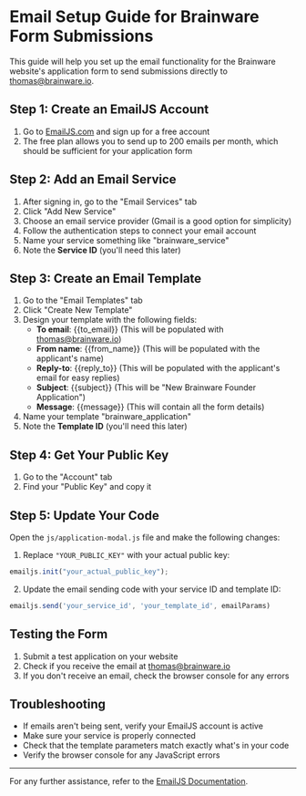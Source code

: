 # Email Setup Guide for Brainware Form Submissions

This guide will help you set up the email functionality for the Brainware website's application form to send submissions directly to thomas@brainware.io.

## Step 1: Create an EmailJS Account

1. Go to [EmailJS.com](https://www.emailjs.com/) and sign up for a free account
2. The free plan allows you to send up to 200 emails per month, which should be sufficient for your application form

## Step 2: Add an Email Service

1. After signing in, go to the "Email Services" tab
2. Click "Add New Service"
3. Choose an email service provider (Gmail is a good option for simplicity)
4. Follow the authentication steps to connect your email account
5. Name your service something like "brainware_service"
6. Note the **Service ID** (you'll need this later)

## Step 3: Create an Email Template

1. Go to the "Email Templates" tab
2. Click "Create New Template"
3. Design your template with the following fields:
   - **To email**: {{to_email}} (This will be populated with thomas@brainware.io)
   - **From name**: {{from_name}} (This will be populated with the applicant's name)
   - **Reply-to**: {{reply_to}} (This will be populated with the applicant's email for easy replies)
   - **Subject**: {{subject}} (This will be "New Brainware Founder Application")
   - **Message**: {{message}} (This will contain all the form details)
4. Name your template "brainware_application"
5. Note the **Template ID** (you'll need this later)

## Step 4: Get Your Public Key

1. Go to the "Account" tab
2. Find your "Public Key" and copy it

## Step 5: Update Your Code

Open the `js/application-modal.js` file and make the following changes:

1. Replace `"YOUR_PUBLIC_KEY"` with your actual public key:
```javascript
emailjs.init("your_actual_public_key");
```

2. Update the email sending code with your service ID and template ID:
```javascript
emailjs.send('your_service_id', 'your_template_id', emailParams)
```

## Testing the Form

1. Submit a test application on your website
2. Check if you receive the email at thomas@brainware.io
3. If you don't receive an email, check the browser console for any errors

## Troubleshooting

- If emails aren't being sent, verify your EmailJS account is active
- Make sure your service is properly connected
- Check that the template parameters match exactly what's in your code
- Verify the browser console for any JavaScript errors

---

For any further assistance, refer to the [EmailJS Documentation](https://www.emailjs.com/docs/).
